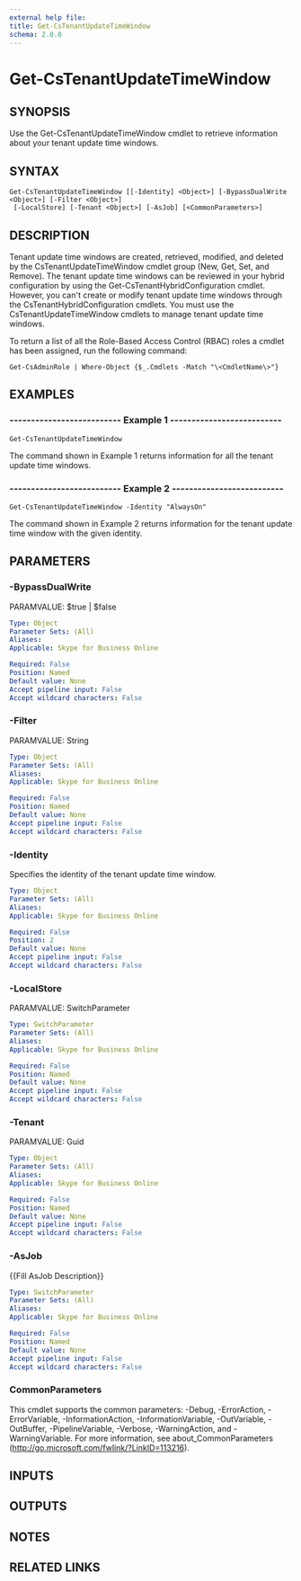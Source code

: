 ```yaml
---
external help file: 
title: Get-CsTenantUpdateTimeWindow
schema: 2.0.0
---
```


# Get-CsTenantUpdateTimeWindow

## SYNOPSIS
Use the Get-CsTenantUpdateTimeWindow cmdlet to retrieve information about your tenant update time windows.

## SYNTAX

```
Get-CsTenantUpdateTimeWindow [[-Identity] <Object>] [-BypassDualWrite <Object>] [-Filter <Object>]
 [-LocalStore] [-Tenant <Object>] [-AsJob] [<CommonParameters>]
```

## DESCRIPTION
Tenant update time windows are created, retrieved, modified, and deleted by the CsTenantUpdateTimeWindow cmdlet group (New, Get, Set, and Remove).
The tenant update time windows can be reviewed in your hybrid configuration by using the Get-CsTenantHybridConfiguration cmdlet.
However, you can't create or modify tenant update time windows through the CsTenantHybridConfiguration cmdlets.
You must use the CsTenantUpdateTimeWindow cmdlets to manage tenant update time windows.

To return a list of all the Role-Based Access Control (RBAC) roles a cmdlet has been assigned, run the following command:

`Get-CsAdminRole | Where-Object {$_.Cmdlets -Match "\<CmdletName\>"}`

## EXAMPLES

### -------------------------- Example 1 --------------------------
```
Get-CsTenantUpdateTimeWindow
```

The command shown in Example 1 returns information for all the tenant update time windows.

### -------------------------- Example 2 --------------------------
```
Get-CsTenantUpdateTimeWindow -Identity "AlwaysOn"
```

The command shown in Example 2 returns information for the tenant update time window with the given identity.


## PARAMETERS

### -BypassDualWrite
PARAMVALUE: $true | $false

```yaml
Type: Object
Parameter Sets: (All)
Aliases: 
Applicable: Skype for Business Online

Required: False
Position: Named
Default value: None
Accept pipeline input: False
Accept wildcard characters: False
```

### -Filter
PARAMVALUE: String

```yaml
Type: Object
Parameter Sets: (All)
Aliases: 
Applicable: Skype for Business Online

Required: False
Position: Named
Default value: None
Accept pipeline input: False
Accept wildcard characters: False
```

### -Identity
Specifies the identity of the tenant update time window.

```yaml
Type: Object
Parameter Sets: (All)
Aliases: 
Applicable: Skype for Business Online

Required: False
Position: 2
Default value: None
Accept pipeline input: False
Accept wildcard characters: False
```

### -LocalStore
PARAMVALUE: SwitchParameter

```yaml
Type: SwitchParameter
Parameter Sets: (All)
Aliases: 
Applicable: Skype for Business Online

Required: False
Position: Named
Default value: None
Accept pipeline input: False
Accept wildcard characters: False
```

### -Tenant
PARAMVALUE: Guid

```yaml
Type: Object
Parameter Sets: (All)
Aliases: 
Applicable: Skype for Business Online

Required: False
Position: Named
Default value: None
Accept pipeline input: False
Accept wildcard characters: False
```

### -AsJob
{{Fill AsJob Description}}

```yaml
Type: SwitchParameter
Parameter Sets: (All)
Aliases: 
Applicable: Skype for Business Online

Required: False
Position: Named
Default value: None
Accept pipeline input: False
Accept wildcard characters: False
```

### CommonParameters
This cmdlet supports the common parameters: -Debug, -ErrorAction, -ErrorVariable, -InformationAction, -InformationVariable, -OutVariable, -OutBuffer, -PipelineVariable, -Verbose, -WarningAction, and -WarningVariable. For more information, see about_CommonParameters (http://go.microsoft.com/fwlink/?LinkID=113216).

## INPUTS

## OUTPUTS

## NOTES

## RELATED LINKS

